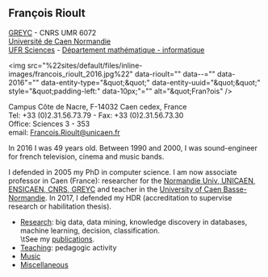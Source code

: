 ## François Rioult

[GREYC](\%22http://greyc.fr\%22) - CNRS UMR 6072  
[Université de Caen Normandie](\%22http://www.unicaen.fr/\%22)  
[UFR Sciences](\%22http://ufrsciences.unicaen.fr/\%22) - [Département
mathématique - informatique](\%22http://www.info.unicaen.fr/\%22)

<img src="\%22sites/default/files/inline-images/francois_rioult_2016.jpg\%22" data-rioult="" data--="" data-2016\"="" data-entity-type="\&quot;\&quot;" data-entity-uuid="\&quot;\&quot;" style="\&quot;padding-left:" data-10px;\"="" alt="\&quot;Fran?ois" />

Campus Côte de Nacre, F-14032 Caen cedex, France  
Tel: +33 (0)2.31.56.73.79 - Fax: +33 (0)2.31.56.73.30  
Office: Sciences 3 - 353  
email:
[Francois.Rioult@unicaen.fr](\%22mailto:Francois.Rioult@info.unicaen.fr\%22)

In 2016 I was 49 years old. Between 1990 and 2000, I was sound-engineer
for french television, cinema and music bands.

I defended in 2005 my PhD in computer science. I am now associate
professor in Caen (France): researcher for the [Normandie Univ, UNICAEN,
ENSICAEN, CNRS, GREYC](\%22www.greyc.fr\%22) and teacher in the
[University of Caen Basse-Normandie](\%22http://www.unicaen.fr/\%22). In
2017, I defended my HDR (accreditation to supervise research or
habilitation thesis).

-   [Research](\%22research\%22): big data, data mining, knowledge
    discovery in databases, machine learning, decision,
    classification.  
    \\tSee my [publications](\%22bibliography\%22).
-   [Teaching](\%22teaching\%22): pedagogic activity
-   [Music](\%22music\%22)
-   [Miscellaneous](\%22miscellaneous\%22)
